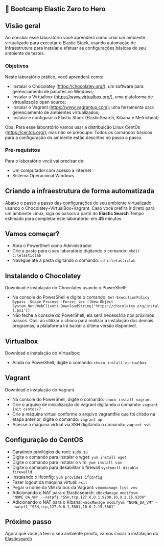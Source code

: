 <a name="HOLTitle"></a>

## 🚀 Bootcamp Elastic Zero to Hero ##

<a name="Overview"></a>

## Visão geral ##

Ao concluir esse laboratório você aprenderá como criar um ambiente virtualizado para executar o Elastic Stack, usando automação de infraestrutura para instalar e efetuar as configurações básicas do seu ambiente de testes.

<a name="Objectives"></a>

### Objetivos ##

Neste laboratório prático, você aprenderá como:

- Instalar o Chocolatey (https://chocolatey.org/), um software para gerenciamento de pacotes no Windows;
- Instalar o Virtualbox (https://www.virtualbox.org/), uma plataforma de virtualização open source;
- Instalar o Vagrant (https://www.vagrantup.com); uma ferramenta para gerenciamento de ambientes virtualizados;
- Instalar e configurar o Elastic Stack (ElasticSearch, Kibana e Metricbeat)

Obs: Para esse laboratório vamos usar a distribuição Linux CentOs (https://centos.org/), mas não se preocupe. Todos os comandos básicos para a configuração do ambiente estão descritos no passo a passo.

<a name="Prerequisites"></a>

### Pré-requisitos ###

Para o laboratório você vai precisar de:

- Um computador com acesso a internet
- Sistema Operacional Windows

<a name="Exercises"></a>

## Criando a infraestrutura de forma automatizada ##

Abaixo o passo a passo das configurações do seu ambiente virtualizado usando o Chocolatey+VirtualBox+Vagrant. Caso você prefira ir direto para um ambiente Linux, siga os passos a partir do **Elastic Search**
Tempo estimado para completar este laboratório: em **45** minutos

<a name="Exercise1"></a>

## Vamos começar? ##

- Abra o PowerShell como Administrador
- Crie a pasta para o seu laboratório digitando o comando: `mkdir c:\elasticlab`
- Navegue até a pasta digitando o comando: `cd c:\elasticlab`

## Instalando o Chocolatey ##
Download e instalação do Chocolatey usando o PowerShell:
- Na console do PowerShell e digite o comando: `Set-ExecutionPolicy Bypass -Scope Process -Force; iex ((New-Object System.Net.WebClient).DownloadString('https://chocolatey.org/install.ps1'))`
- Não feche a console do PowerShell, ela será necessária nos próximos passos. 
Obs: ao utilizar o choco para realizar a instalação dos demais programas, a plataforma irá baixar a última versão disponivel.

## Virtualbox ##
Download e instalação do Virtualbox:
- Ainda no PowerShell, digite o comando: `choco install virtualbox`

## Vagrant ##
Download e instalação do Vagrant
- Na console do PowerShell, digite o comando: `choco install vagrant`
- Crie o arquivo de inicialização do vagrant digitando o comando: `vagrant init centos/7`
- Crie a máquina virtual conforme o arquivo vagrantfile que foi criado na etapa anterior, digite o comando: `vagrant up`
- Acesse a máquina virtual via SSH digitando o comando: `vagrant ssh`

## Configuração do CentOS ##
- Garatindo privilégios de root: `sudo su`
- Digite o comando para instalar o wget: `yum install wget`
- Digite o comando para instalar o vim: `yum install vim`
- Digite o comando para desabilitar o firewall `systemctl disable firewalld`
- Instalando o Ifconfig: `yum provides ifconfig`
- Fazer logout da máquina virtual: `exit`
- Pegar o nome da VM do box da Vagrant: `vboxmanage list vms`
- Adicionando o NAT para o Elasticsearch: `vBoxManage modifyvm "NOME_DA_VM" --natpf1 "SSH,tcp,127.0.0.1,9200,10.0.2.15,9200"`
- Adicionando o NAT para o Kibana: `vBoxManage modifyvm "NOME_DA_VM" --natpf1 "SSH,tcp,127.0.0.1,5601,10.0.2.15,5601"`

## Próximo passo ##
Agora que você já tem o seu ambiente pronto, vamos iniciar a instalação do [Elasticsearch](https://github.com/sysadminas/elastic-zero-to-hero/blob/master/lab/elasticsearch.md)
